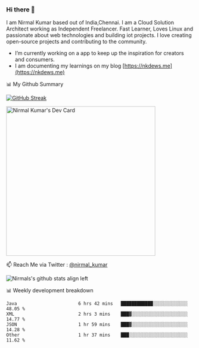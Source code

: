 ### Hi there 👋

 I am Nirmal Kumar based out of India,Chennai. I am a Cloud Solution Architect working as Independent Freelancer. Fast Learner, Loves Linux and passionate about web technologies and building iot projects. I love creating open-source projects and contributing to the community.

- I’m currently working on a app to keep up the inspiration for creators and consumers.
- I am documenting my learnings on my blog [https://nkdews.me](https://nkdews.me)


📊 My Github Summary

[![GitHub Streak](https://github-readme-streak-stats.herokuapp.com?user=nk-gears&theme=dark&hide_border=true&date_format=M%20j%5B%2C%20Y%5D)](https://git.io/streak-stats)

<a href="https://app.daily.dev/nirmal_kumar"><img src="https://api.daily.dev/devcards/a16cfcf02d384b16b41de71ce4d1d811.png?r=8ve" width="400" alt="Nirmal Kumar's Dev Card"/></a>

📫 Reach Me via  Twitter : [@nirmal_kumar](https://twitter.com/nirmal_kumar)

![Nirmals's github stats align left](https://github-readme-stats.vercel.app/api?username=nk-gears&show_icons=true)


📊 Weekly development breakdown

<!--START_SECTION:waka-->

```text
Java                       6 hrs 42 mins   ████████████░░░░░░░░░░░░░   48.05 %
XML                        2 hrs 3 mins    ███▓░░░░░░░░░░░░░░░░░░░░░   14.77 %
JSON                       1 hr 59 mins    ███▓░░░░░░░░░░░░░░░░░░░░░   14.28 %
Other                      1 hr 37 mins    ███░░░░░░░░░░░░░░░░░░░░░░   11.62 %
```

<!--END_SECTION:waka-->


